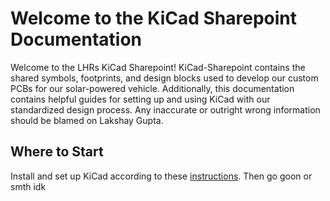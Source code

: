 # Welcome to the KiCad Sharepoint Documentation
Welcome to the LHRs KiCad Sharepoint! KiCad-Sharepoint contains the shared symbols, footprints, and design blocks used to develop our custom PCBs for our solar-powered vehicle. Additionally, this documentation contains helpful guides for setting up and using KiCad with our standardized design process. Any inaccurate or outright wrong information should be blamed on Lakshay Gupta. 
## Where to Start
Install and set up KiCad according to these [instructions](./KiCad-Setup/). Then go goon or smth idk
